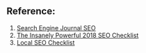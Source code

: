 

Reference: 
---
1. [Search Engine Journal SEO](https://www.searchenginejournal.com/seo-checklist-website-owners-updated-beyond/163767/)
2. [The Insanely Powerful 2018 SEO Checklist](https://www.clickminded.com/seo-checklist/)
3. [Local SEO Checklist](https://localseochecklist.org/)